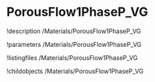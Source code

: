 <!-- MOOSE Documentation Stub: Remove this when content is added. -->

# PorousFlow1PhaseP_VG
!description /Materials/PorousFlow1PhaseP_VG

!parameters /Materials/PorousFlow1PhaseP_VG

!listingfiles /Materials/PorousFlow1PhaseP_VG

!childobjects /Materials/PorousFlow1PhaseP_VG
